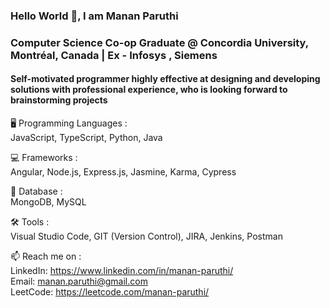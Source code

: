 ### Hello World 👋, I am Manan Paruthi 
### Computer Science Co-op Graduate @ Concordia University, Montréal, Canada | Ex - Infosys , Siemens

#### Self-motivated programmer highly effective at designing and developing solutions with professional experience, who is looking forward to brainstorming projects


🖥️ Programming Languages :   
JavaScript, TypeScript, Python, Java 

💻 Frameworks :   
Angular, Node.js, Express.js, Jasmine, Karma, Cypress
 
💾 Database :   
MongoDB, MySQL

🛠️ Tools :   
Visual Studio Code, GIT (Version Control), JIRA, Jenkins, Postman
  

📫 Reach me on :   
 LinkedIn: https://www.linkedin.com/in/manan-paruthi/  
 Email: manan.paruthi@gmail.com  
 LeetCode: https://leetcode.com/manan-paruthi/  


<!--
**MannParutthi/MannParutthi** is a ✨ _special_ ✨ repository because its `README.md` (this file) appears on your GitHub profile.

Here are some ideas to get you started:

- 🔭 I’m currently working on ...
- 🌱 I’m currently learning ...
- 👯 I’m looking to collaborate on ...
- 🤔 I’m looking for help with ...
- 💬 Ask me about ...
- 📫 How to reach me: ...
- 😄 Pronouns: ...
- ⚡ Fun fact: ...
-->

